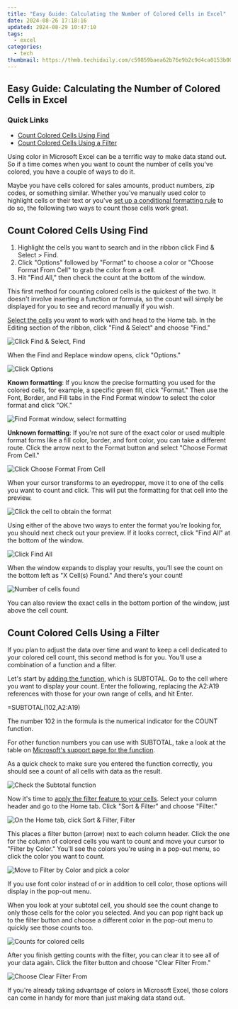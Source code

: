 ```yaml
---
title: "Easy Guide: Calculating the Number of Colored Cells in Excel"
date: 2024-08-26 17:18:16
updated: 2024-08-29 10:47:10
tags:
  - excel
categories:
  - tech
thumbnail: https://thmb.techidaily.com/c59859baea62b76e9b2c9d4ca0153b00cb09d30878de29f39ee73ceaf892e01a.jpg
---
```


## Easy Guide: Calculating the Number of Colored Cells in Excel

### Quick Links

* [Count Colored Cells Using Find](https://fake-location.techidaily.com/how-to-share-location-in-messenger-on-honor-90-drfone-by-drfone-virtual-android/)
* [Count Colored Cells Using a Filter](https://facebook-record-videos.techidaily.com/updated-2024-approved-decoding-the-science-of-hash-optimization-for-game-streaming/)

 Using color in Microsoft Excel can be a terrific way to make data stand out. So if a time comes when you want to count the number of cells you've colored, you have a couple of ways to do it.

 Maybe you have cells colored for sales amounts, product numbers, zip codes, or something similar. Whether you've manually used color to highlight cells or their text or you've [set up a conditional formatting rule](https://facebook-video-share.techidaily.com/updated-in-depth-asmr-video-insights/) to do so, the following two ways to count those cells work great.

##  Count Colored Cells Using Find

1. Highlight the cells you want to search and in the ribbon click Find & Select > Find.
2. Click "Options" followed by "Format" to choose a color or "Choose Format From Cell" to grab the color from a cell.
3. Hit "Find All," then check the count at the bottom of the window.

 This first method for counting colored cells is the quickest of the two. It doesn't involve inserting a function or formula, so the count will simply be displayed for you to see and record manually if you wish.

[Select the cells](https://buynow-tips.techidaily.com/exploring-a-ravaged-world-on-motorcycle-in-days-gone-our-comprehhavis-review/) you want to work with and head to the Home tab. In the Editing section of the ribbon, click "Find & Select" and choose "Find."

![Click Find & Select, Find](https://static1.howtogeekimages.com/wordpress/wp-content/uploads/2021/07/HomeFindSelectFind-Excel.png) 

 When the Find and Replace window opens, click "Options."

![Click Options](https://static1.howtogeekimages.com/wordpress/wp-content/uploads/2021/07/FindReplaceOptions-Excel.png) 

**Known formatting**: If you know the precise formatting you used for the colored cells, for example, a specific green fill, click "Format." Then use the Font, Border, and Fill tabs in the Find Format window to select the color format and click "OK."

![Find Format window, select formatting](https://static1.howtogeekimages.com/wordpress/wp-content/uploads/2021/07/FindFormatColorGreen-Excel.png) 

**Unknown formatting**: If you're not sure of the exact color or used multiple format forms like a fill color, border, and font color, you can take a different route. Click the arrow next to the Format button and select "Choose Format From Cell."

![Click Choose Format From Cell](https://static1.howtogeekimages.com/wordpress/wp-content/uploads/2021/07/FindReplaceChooseFormatCells-Excel.png) 

 When your cursor transforms to an eyedropper, move it to one of the cells you want to count and click. This will put the formatting for that cell into the preview.

![Click the cell to obtain the format](https://static1.howtogeekimages.com/wordpress/wp-content/uploads/2021/07/EyeDropperPreviewFormat-Excel.png) 

 Using either of the above two ways to enter the format you're looking for, you should next check out your preview. If it looks correct, click "Find All" at the bottom of the window.

![Click Find All](https://static1.howtogeekimages.com/wordpress/wp-content/uploads/2021/07/FindAllColorGreen-Excel.png) 

 When the window expands to display your results, you'll see the count on the bottom left as "X Cell(s) Found." And there's your count!

![Number of cells found](https://static1.howtogeekimages.com/wordpress/wp-content/uploads/2021/07/ColorGreenCellsFound-Excel.png) 

 You can also review the exact cells in the bottom portion of the window, just above the cell count.

##  Count Colored Cells Using a Filter

 If you plan to adjust the data over time and want to keep a cell dedicated to your colored cell count, this second method is for you. You'll use a combination of a function and a filter.

 Let's start by [adding the function](https://fox-helps.techidaily.com/new-2024-approved-safety-features-evaluated-in-syma-x8c/), which is SUBTOTAL. Go to the cell where you want to display your count. Enter the following, replacing the A2:A19 references with those for your own range of cells, and hit Enter.

=SUBTOTAL(102,A2:A19)

 The number 102 in the formula is the numerical indicator for the COUNT function.

 For other function numbers you can use with SUBTOTAL, take a look at the table on [Microsoft's support page for the function](https://support.microsoft.com/en-us/office/subtotal-function-7b027003-f060-4ade-9040-e478765b9939).

 As a quick check to make sure you entered the function correctly, you should see a count of all cells with data as the result.

![Check the Subtotal function](https://static1.howtogeekimages.com/wordpress/wp-content/uploads/2021/07/SubtotalFunctionCheck-Excel.png) 

 Now it's time to [apply the filter feature to your cells](https://facebook-video-share.techidaily.com/free-audio-treasures-to-amplify-youtube-in-2024/). Select your column header and go to the Home tab. Click "Sort & Filter" and choose "Filter."

![On the Home tab, click Sort & Filter, Filter](https://static1.howtogeekimages.com/wordpress/wp-content/uploads/2021/07/HomeSortFilterFilter-Excel.png) 

 This places a filter button (arrow) next to each column header. Click the one for the column of colored cells you want to count and move your cursor to "Filter by Color." You'll see the colors you're using in a pop-out menu, so click the color you want to count.

![Move to Filter by Color and pick a color](https://static1.howtogeekimages.com/wordpress/wp-content/uploads/2021/07/FilterByCellColorGreen-Excel.png) 

 If you use font color instead of or in addition to cell color, those options will display in the pop-out menu.

 When you look at your subtotal cell, you should see the count change to only those cells for the color you selected. And you can pop right back up to the filter button and choose a different color in the pop-out menu to quickly see those counts too.

![Counts for colored cells](https://static1.howtogeekimages.com/wordpress/wp-content/uploads/2021/07/CountedColoredCells-Excel.png) 

 After you finish getting counts with the filter, you can clear it to see all of your data again. Click the filter button and choose "Clear Filter From."

![Choose Clear Filter From](https://static1.howtogeekimages.com/wordpress/wp-content/uploads/2021/07/ClearFilterCountColoredCells-Excel.png) 

 If you're already taking advantage of colors in Microsoft Excel, those colors can come in handy for more than just making data stand out.

<ins class="adsbygoogle"
     style="display:block"
     data-ad-format="autorelaxed"
     data-ad-client="ca-pub-7571918770474297"
     data-ad-slot="1223367746"></ins>



<ins class="adsbygoogle"
     style="display:block"
     data-ad-client="ca-pub-7571918770474297"
     data-ad-slot="8358498916"
     data-ad-format="auto"
     data-full-width-responsive="true"></ins>
